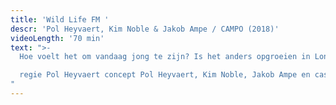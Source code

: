 ```yaml
---
title: 'Wild Life FM '
descr: 'Pol Heyvaert, Kim Noble & Jakob Ampe / CAMPO (2018)'
videoLength: '70 min'
text: ">-
  Hoe voelt het om vandaag jong te zijn? Is het anders opgroeien in Londen dan in Gent? Welke kronkels zitten er in een tienerhoofd? En welke impact heeft (vooral) verdrietige muziek op de jonge generatie?Een grappige, brutale en pijnlijk eerlijke live radio-voorstelling die een inkijk geeft in het intense en vaak verwarrende tienerleven. Met zelfgeschreven nummers en soundbites uit het dagelijkse bestaan brengen vijf jongeren een coming of age verhaal van de volgende generatie.Regisseur Pol Heyvaert (CAMPO), theatermaker en Brits enfant terrible Kim Noble, en Jakob Ampe (The Germans) slaan voor de tweede keer de handen in elkaar. Eerder maakten ze al Wild Life, waarbij ze samenwerkten met 10 jonge singer-songwriters uit Norfolk & Norwich. Verder werkend op de erfenis van Wild Life, creëren ze nu een FM-versie.

  regie Pol Heyvaert concept Pol Heyvaert, Kim Noble, Jakob Ampe en cast muziek Jakob Ampe dramaturgie Anne Stoffels productie CAMPO arts centre Gent, Unicorn Theatre London, Norfolk & Norwich Festival coproductie Gessnerallee Zürich met dank aan William GalinskyORIGINELE CAST (Londen, januari 2018): Tynet Adewole, Mikey Arhin-Acquaah, Megan Blair, Justin Campbell, Noah Horne, Malachi Alfred Lecky, Maria Olejnik, Oriana Page & Poppy ReadCAST Gent: Tynet Adewole, Justin Campbell, Anthea Demoen, Noah Horne, Malachi Alfred Lecky, Poppy Read, Iva Donckers & Deniz YavuzDe cast varieert per stad, en wordt telkens aangevuld met lokale spelers (meer info: [https://wildlifefm.org](https://wildlifefm.org))
"
---
```

